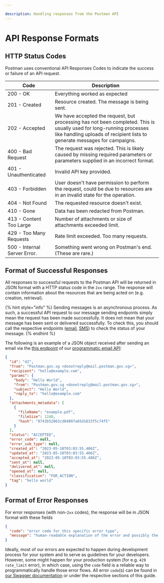 ```yaml
---

description: Handling responses from the Postman API
---
```


# API Response Formats

## HTTP Status Codes

Postman uses conventional API Responses Codes to indicate the success or failure of an API request.

| Code                         | Description                                                                                                                                                                                       |
| ---------------------------- | ------------------------------------------------------------------------------------------------------------------------------------------------------------------------------------------------- |
| 200 - OK                     | Everything worked as expected                                                                                                                                                                     |
| 201 - Created                | Resource created. The message is being sent.                                                                                                                                                      |
| 202 - Accepted               | We have accepted the request, but processing has not been completed. This is usually used for long-running processes like handling uploads of recipient lists to generate messages for campaigns. |
| 400 - Bad Request            | The request was rejected. This is likely caused by missing required parameters or parameters supplied in an incorrect format.                                                                             |
| 401 - Unauthenticated        | Invalid API key provided.                                                                                                                                                                         |
| 403 - Forbidden              | User doesn't have permission to perform the request, could be due to resources are in an invalid state for the operation.                                                                         |
| 404 - Not Found              | The requested resource doesn't exist.                                                                                                                                                             |
| 410 - Gone                   | Data has been redacted from Postman.                                                                                                                                                              |
| 413 - Content Too Large      | Number of attachments or size of attachments exceeded limit.                                                                                                                                      |
| 429 - Too Many Requests      | Rate limit exceeded. Too many requests.                                                                                                                                                           |
| 500 - Internal Server Error. | Something went wrong on Postman's end. (These are rare.)                                                                                                                                          |

## Format of Successful Responses

All responses to successful requests to the Postman API will be returned in JSON format with a HTTP status code in the `2xx` range. The response will contain information about the resources that are being acted on (e.g. creation, retrieval).

{% hint style="info" %}
Sending messages is an asynchronous process. As such, a successful API request to our message sending endpoints simply mean the request has been made successfully. It does not mean that your message has been sent or delivered successfully. To check this, you should call the respective endpoints ([email](../programmatic-email-api/get-email-by-id-api.md), [SMS](../programmatic-sms-api.md)) to check the status of your message.
{% endhint %}

The following is an example of a JSON object received after sending an email via the [this endpoint](../programmatic-email-api/send-email-api/README.md) of our [programmatic email API](../programmatic-email-api/):

```json
{
  "id": "42",
  "from": "Postman.gov.sg <donotreply@mail.postman.gov.sg>",
  "recipient": "hello@example.com",
  "params": {
    "body": "Hello World",
    "from": "Postman.gov.sg <donotreply@mail.postman.gov.sg>",
    "subject": "Hello World",
    "reply_to": "hello@example.com"
  },
  "attachments_metadata": [
    {
      "fileName": "example.pdf",
      "fileSize": 1240,
      "hash": "8743b52063cd84097a65d1633f5c74f5"
    }
  ],
  "status": "ACCEPTED",
  "error_code": null,
  "error_sub_type": null,
  "created_at": "2023-05-10T03:03:55.406Z",
  "updated_at": "2023-05-10T03:03:55.406Z",
  "accepted_at": "2023-05-10T03:03:55.406Z",
  "sent_at": null,
  "delivered_at": null,
  "opened_at": null,
  "classification": "FOR_ACTION",
  "tag": "hello world"
}
```

## Format of Error Responses

For error responses (with non-`2xx` codes),  the response will be in JSON format with these fields

```json
{
  "code": "error code for this specific error type",
  "message": "human-readable explanation of the error and possibly the next step"
}
```

Ideally, most of our errors are expected to happen during development process for your system and to serve as guidelines for your developers. However, some might happen for your production system (for e.g. `429 rate_limit` error), in which case, using the `code` field is a reliable way to programmatically handle those error flows. All error `code`(s) can be found in [our Swagger documentation](https://api.postman.gov.sg/docs) or under the respective sections of this guide.
